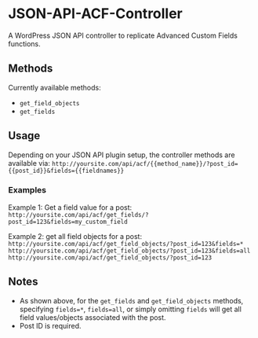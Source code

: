 JSON-API-ACF-Controller
=======================

A WordPress JSON API controller to replicate Advanced Custom Fields functions.

## Methods

Currently available methods:
* `get_field_objects`
* `get_fields`


## Usage

Depending on your JSON API plugin setup, the controller methods are available via:
  `http://yoursite.com/api/acf/{{method_name}}/?post_id={{post_id}}&fields={{fieldnames}}`


### Examples

Example 1: Get a field value for a post:
  `http://yoursite.com/api/acf/get_fields/?post_id=123&fields=my_custom_field`

Example 2: get all field objects for a post:
  `http://yoursite.com/api/acf/get_field_objects/?post_id=123&fields=*`
  `http://yoursite.com/api/acf/get_field_objects/?post_id=123&fields=all`
  `http://yoursite.com/api/acf/get_field_objects/?post_id=123`


## Notes
* As shown above, for the `get_fields` and `get_field_objects` methods, specifying `fields=*`, `fields=all`, or simply omitting `fields` will get all field values/objects associated with the post. 
* Post ID is required.
